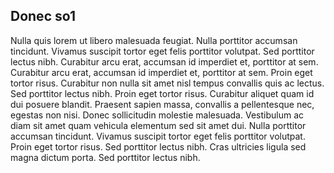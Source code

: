 ## Donec so1

Nulla quis lorem ut libero malesuada feugiat. Nulla porttitor accumsan tincidunt. Vivamus suscipit tortor eget felis porttitor volutpat. Sed porttitor lectus nibh. Curabitur arcu erat, accumsan id imperdiet et, porttitor at sem. Curabitur arcu erat, accumsan id imperdiet et, porttitor at sem. Proin eget tortor risus. Curabitur non nulla sit amet nisl tempus convallis quis ac lectus. Sed porttitor lectus nibh. Proin eget tortor risus. Curabitur aliquet quam id dui posuere blandit. Praesent sapien massa, convallis a pellentesque nec, egestas non nisi. Donec sollicitudin molestie malesuada. Vestibulum ac diam sit amet quam vehicula elementum sed sit amet dui. Nulla porttitor accumsan tincidunt. Vivamus suscipit tortor eget felis porttitor volutpat. Proin eget tortor risus. Sed porttitor lectus nibh. Cras ultricies ligula sed magna dictum porta. Sed porttitor lectus nibh.